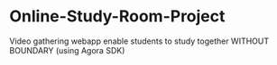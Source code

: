 # Online-Study-Room-Project
Video gathering webapp enable students to study together WITHOUT BOUNDARY (using Agora SDK)
